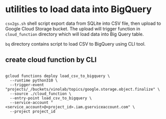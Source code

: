 # utilities to load data into BigQuery

```csv2gs.sh``` shell script export data from SQLite into CSV file, then upload to Google Cloud Storage bucket. The upload will trigger function in ```cloud_function``` directory which will load data into Big Query table.

```bq``` directory contains script to load CSV to BigQuery using CLI tool.

## create cloud function by CLI

```shell

gcloud functions deploy load_csv_to_bigquery \
  --runtime python310 \
  --trigger-event "projects/_/buckets/vinolab/topics/google.storage.object.finalize" \
  --source ./cloud_function \
  --entry-point load_csv_to_bigquery \
  --service-account "<service_account>@<project_id>.iam.gserviceaccount.com" \
  --project project_id


```
